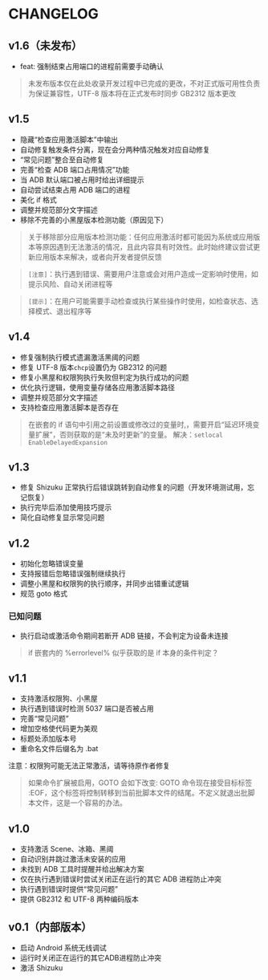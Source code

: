 # CHANGELOG

## v1.6（未发布）
- feat: 强制结束占用端口的进程前需要手动确认
> 未发布版本仅在此处收录开发过程中已完成的更改，不对正式版可用性负责
> 为保证兼容性，UTF-8 版本将在正式发布时同步 GB2312 版本更改

## v1.5
- 隐藏“检查应用激活脚本”中输出
- 自动修复触发条件分离，现在会分两种情况触发对应自动修复
- “常见问题”整合至自动修复
- 完善“检查 ADB 端口占用情况”功能
- 当 ADB 默认端口被占用时给出详细提示
- 自动尝试结束占用 ADB 端口的进程
- 美化 if 格式
- 调整并规范部分文字描述
- 移除不完善的小黑屋版本检测功能（原因见下）

> 关于移除部分应用版本检测功能：任何应用激活时都可能因为系统或应用版本等原因遇到无法激活的情况，且此内容具有时效性。此时始终建议尝试更新应用版本来解决，或者向开发者提供反馈

> `[注意]`：执行遇到错误、需要用户注意或会对用户造成一定影响时使用，如提示风险、自动关闭进程等

> `[提示]`：在用户可能需要手动检查或执行某些操作时使用，如检查状态、选择模式、退出程序等

## v1.4
- 修复强制执行模式遗漏激活黑阈的问题
- 修复 UTF-8 版本`chcp`设置仍为 GB2312 的问题
- 修复小黑屋和权限狗执行失败但判定为执行成功的问题
- 优化执行逻辑，使用变量存储各应用激活脚本路径
- 调整并规范部分文字描述
- 支持检查应用激活脚本是否存在

> 在嵌套的 if 语句中引用之前设置或修改过的变量时,，需要开启“延迟环境变量扩展”，否则获取的是“未及时更新”的变量。
> 解决：`setlocal EnableDelayedExpansion`

## v1.3

- 修复 Shizuku 正常执行后错误跳转到自动修复的问题（开发环境测试用，忘记恢复）
- 执行完毕后添加使用技巧提示
- 简化自动修复显示常见问题

## v1.2

- 初始化忽略错误变量
- 支持报错后忽略错误强制继续执行
- 调整小黑屋和权限狗的执行顺序，并同步出错重试逻辑
- 规范 goto 格式

### 已知问题
* 执行启动或激活命令期间若断开 ADB 链接，不会判定为设备未连接

> if 嵌套内的 %errorlevel% 似乎获取的是 if 本身的条件判定？

## v1.1

- 支持激活权限狗、小黑屋
- 执行遇到错误时检测 5037 端口是否被占用
- 完善“常见问题”
- 增加空格使代码更为美观
- 标题处添加版本号
- 重命名文件后缀名为 .bat

注意：权限狗可能无法正常激活，请等待原作者修复

> 如果命令扩展被启用，GOTO 会如下改变:
> GOTO 命令现在接受目标标签 :EOF，这个标签将控制转移到当前批脚本文件的结尾。不定义就退出批脚本文件，这是一个容易的办法。

## v1.0

- 支持激活 Scene、冰箱、黑阈
- 自动识别并跳过激活未安装的应用
- 未找到 ADB 工具时提醒并给出解决方案
- 仅在执行遇到错误时尝试关闭正在运行的其它 ADB 进程防止冲突
- 执行遇到错误时提供“常见问题”
- 提供 GB2312 和 UTF-8 两种编码版本

## v0.1（内部版本）

- 启动 Android 系统无线调试
- 运行时关闭正在运行的其它ADB进程防止冲突
- 激活 Shizuku
